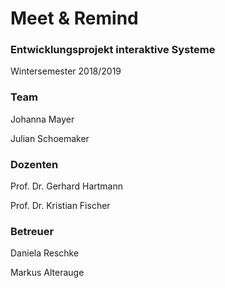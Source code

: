 # Meet & Remind

### Entwicklungsprojekt interaktive Systeme

Wintersemester 2018/2019

### Team
Johanna Mayer

Julian Schoemaker

### Dozenten
Prof. Dr. Gerhard Hartmann

Prof. Dr. Kristian Fischer

### Betreuer
Daniela Reschke

Markus Alterauge
